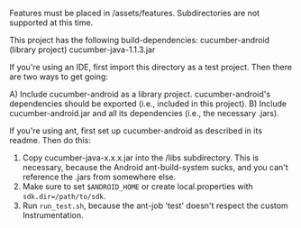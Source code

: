 Features must be placed in /assets/features. Subdirectories are not supported at this time.

This project has the following build-dependencies:
cucumber-android (library project)
cucumber-java-1.1.3.jar

If you're using an IDE, first import this directory as a test project. Then there are two ways to get going:

A) Include cucumber-android as a library project. cucumber-android's dependencies should be exported (i.e., included in this project).
B) Include cucumber-android.jar and all its dependencies (i.e., the necessary .jars).

If you're using ant, first set up cucumber-android as described in its readme. Then do this:

1. Copy cucumber-java-x.x.x.jar into the /libs subdirectory. This is necessary, because the Android ant-build-system sucks, and you can't reference the .jars from somewhere else.
2. Make sure to set `$ANDROID_HOME` or create local.properties with `sdk.dir=/path/to/sdk`.
3. Run `run_test.sh`, because the ant-job 'test' doesn't respect the custom Instrumentation.
